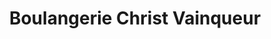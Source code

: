 ---
title: "Boulangerie Christ Vainqueur"
url: /kinshasa/boulangerie-christ-vainqueur/
shop: Bäckerei
---